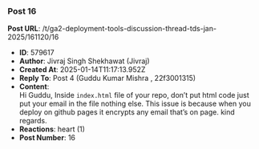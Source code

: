 ### Post 16
**Post URL**: /t/ga2-deployment-tools-discussion-thread-tds-jan-2025/161120/16
- **ID**: 579617
- **Author**: Jivraj Singh Shekhawat (Jivraj)
- **Created At**: 2025-01-14T11:17:13.952Z
- **Reply To**: Post 4 (Guddu Kumar Mishra , 22f3001315)
- **Content**:  
  Hi Guddu,
Inside <code>index.html</code> file of your repo, don’t put html code just put your email in the file nothing else.
This issue is because when you deploy on github pages it encrypts any email that’s on page.
kind regards.
- **Reactions**: heart (1)
- **Post Number**: 16

